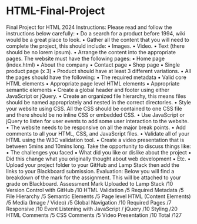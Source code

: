 # HTML-Final-Project
Final Project for HTML 2024
Instructions:
Please read and follow the instructions below carefully:
• Do a search for a product before 1994, wiki would be a great place to
look.
• Gather all the content that you will need to complete the project, this
should include:
▪ Images.
▪ Video.
▪ Text (there should be no lorem ipsum).
• Arrange the content into the appropriate pages. The website must have
the following pages:
▪ Home page (index.html)
▪ About the company
▪ Contact page
▪ Shop page
▪ Single product page (x 3)
• Product should have at least 3 different variations.
• All the pages should have the following:
▪ The required metadata
▪ Valid core HTML elements
▪ Appropriate page level HTML elements
▪ Appropriate semantic elements
• Create a global header and footer using either JavaScript or jQuery.
• Create an organized file hierarchy, this means files should be named
appropriately and nested in the correct directories.
• Style your website using CSS. All the CSS should be contained to one
CSS file and there should be no inline CSS or embedded CSS.
• Use JavaScript or jQuery to listen for user events to add some user
interaction to the website.
• The website needs to be responsive on all the major break points.
• Add comments to all your HTML, CSS, and JavaScript files.
• Validate all of your HTML using the W3C validation tool.
• Create a video presentation that is between 5mins and 10mins long.
Take the opportunity to discuss things like:
▪ The challenges you faced
▪ What did you like or dislike about the project
▪ Did this change what you originally thought about web
development
▪ Etc.
• Upload your project folder to your GitHub and Lamp Stack then add the
links to your Blackboard submission.
Evaluation:
Below you will find a breakdown of the mark for the assignment. This will be
attached to your grade on Blackboard.
Assessment Mark
Uploaded to Lamp Stack /10
Version Control with GitHub /10
HTML Validation /5
Required Metadata /5
File Hierarchy /5
Semantic Elements /5
Page level HTML (Content Elements) /5
Media (Image / Video) /5
Global Navigation /10
Required Pages /7
Responsive /10
Event Listening with JavaScript / jQuery /10
Styling /20
HTML Comments /5
CSS Comments /5
Video Presentation /10
Total /127
